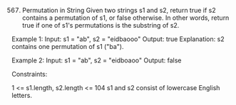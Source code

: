 567. Permutation in String
Given two strings s1 and s2, return true if s2 contains a permutation of s1, or false otherwise.
In other words, return true if one of s1's permutations is the substring of s2.

Example 1:
Input: s1 = "ab", s2 = "eidbaooo"
Output: true
Explanation: s2 contains one permutation of s1 ("ba").

Example 2:
Input: s1 = "ab", s2 = "eidboaoo"
Output: false

Constraints:

1 <= s1.length, s2.length <= 104
s1 and s2 consist of lowercase English letters.